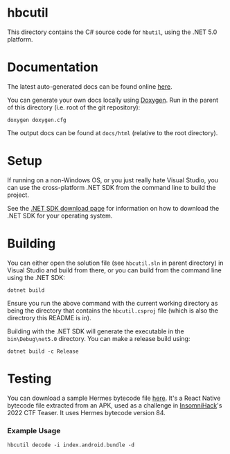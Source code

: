 # hbcutil

This directory contains the C# source code for `hbutil`, using the .NET 5.0 platform.

# Documentation

The latest auto-generated docs can be found online [here](https://lucasbaizer2.github.io/hbcutil/annotated.html).

You can generate your own docs locally using [Doxygen](https://www.doxygen.nl/index.html). Run in the parent of this directory (i.e. root of the git repository):
```
doxygen doxygen.cfg
```
The output docs can be found at `docs/html` (relative to the root directory).

# Setup

If running on a non-Windows OS, or you just really hate Visual Studio, you can use the cross-platform .NET SDK from the command line to build the project.

See the [.NET SDK download page](https://dotnet.microsoft.com/en-us/download) for information on how to download the .NET SDK for your operating system.

# Building

You can either open the solution file (see `hbcutil.sln` in parent directory) in Visual Studio and build from there, or you can build from the command line using the .NET SDK:
```
dotnet build
```
Ensure you run the above command with the current working directory as being the directory that contains the `hbcutil.csproj` file (which is also the directrory this README is in).

Building with the .NET SDK will generate the executable in the `bin\Debug\net5.0` directory. You can make a release build using:
```
dotnet build -c Release
```

# Testing

You can download a sample Hermes bytecode file [here](https://lucasbaizer2.github.io/hbcutil/downloads/index.android.bundle). It's a React Native bytecode file extracted from an APK, used as a challenge in [InsomniHack](https://insomnihack.ch)'s 2022 CTF Teaser. It uses Hermes bytecode version 84.

### Example Usage
```
hbcutil decode -i index.android.bundle -d
```
